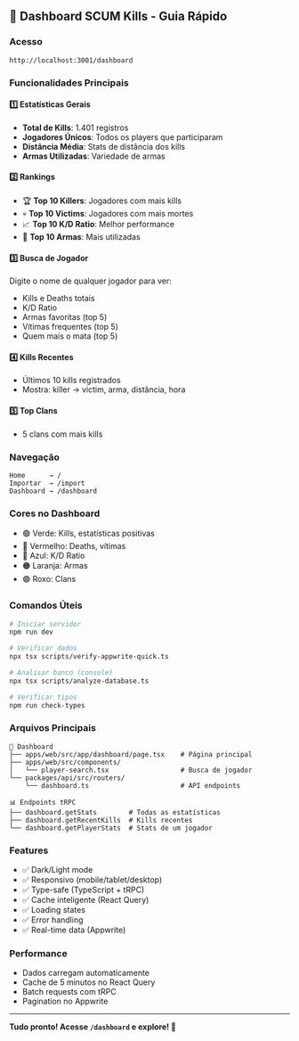 ## 🎯 Dashboard SCUM Kills - Guia Rápido

### Acesso
```
http://localhost:3001/dashboard
```

### Funcionalidades Principais

#### 1️⃣ Estatísticas Gerais
- **Total de Kills**: 1.401 registros
- **Jogadores Únicos**: Todos os players que participaram
- **Distância Média**: Stats de distância dos kills
- **Armas Utilizadas**: Variedade de armas

#### 2️⃣ Rankings
- 🏆 **Top 10 Killers**: Jogadores com mais kills
- 💀 **Top 10 Victims**: Jogadores com mais mortes
- 📈 **Top 10 K/D Ratio**: Melhor performance
- 🔫 **Top 10 Armas**: Mais utilizadas

#### 3️⃣ Busca de Jogador
Digite o nome de qualquer jogador para ver:
- Kills e Deaths totais
- K/D Ratio
- Armas favoritas (top 5)
- Vítimas frequentes (top 5)
- Quem mais o mata (top 5)

#### 4️⃣ Kills Recentes
- Últimos 10 kills registrados
- Mostra: killer → victim, arma, distância, hora

#### 5️⃣ Top Clans
- 5 clans com mais kills

### Navegação
```
Home      → /
Importar  → /import
Dashboard → /dashboard
```

### Cores no Dashboard
- 🟢 Verde: Kills, estatísticas positivas
- 🔴 Vermelho: Deaths, vítimas
- 🔵 Azul: K/D Ratio
- 🟠 Laranja: Armas
- 🟣 Roxo: Clans

### Comandos Úteis

```bash
# Iniciar servidor
npm run dev

# Verificar dados
npx tsx scripts/verify-appwrite-quick.ts

# Analisar banco (console)
npx tsx scripts/analyze-database.ts

# Verificar tipos
npm run check-types
```

### Arquivos Principais

```
📁 Dashboard
├── apps/web/src/app/dashboard/page.tsx    # Página principal
├── apps/web/src/components/
│   └── player-search.tsx                  # Busca de jogador
└── packages/api/src/routers/
    └── dashboard.ts                       # API endpoints

📊 Endpoints tRPC
├── dashboard.getStats        # Todas as estatísticas
├── dashboard.getRecentKills  # Kills recentes
└── dashboard.getPlayerStats  # Stats de um jogador
```

### Features
- ✅ Dark/Light mode
- ✅ Responsivo (mobile/tablet/desktop)
- ✅ Type-safe (TypeScript + tRPC)
- ✅ Cache inteligente (React Query)
- ✅ Loading states
- ✅ Error handling
- ✅ Real-time data (Appwrite)

### Performance
- Dados carregam automaticamente
- Cache de 5 minutos no React Query
- Batch requests com tRPC
- Pagination no Appwrite

---

**Tudo pronto! Acesse `/dashboard` e explore! 🚀**
